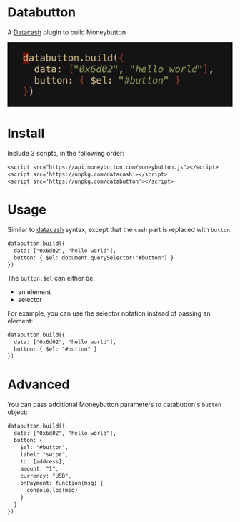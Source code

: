 # Databutton

A [Datacash](https://github.com/unwriter/datacash) plugin to build Moneybutton

![code](./code.png)

# Install

Include 3 scripts, in the following order:

```
<script src="https://api.moneybutton.com/moneybutton.js"></script>
<script src='https://unpkg.com/datacash'></script>
<script src='https://unpkg.com/databutton'></script>
```

# Usage

Similar to [datacash](https://github.com/unwriter/datacash) syntax, except that the `cash` part is replaced with `button`.

```
databutton.build({
  data: ["0x6d02", "hello world"],
  button: { $el: document.querySelector("#button") }
})
```

The `button.$el` can either be:

- an element
- selector

For example, you can use the selector notation instead of passing an element:

```
databutton.build({
  data: ["0x6d02", "hello world"],
  button: { $el: "#button" }
})
```

# Advanced

You can pass additional Moneybutton parameters to databutton's `button` object:

```
databutton.build({
  data: ["0x6d02", "hello world"],
  button: {
    $el: "#button",
    label: "swipe",
    to: [address],
    amount: "1",
    currency: "USD",
    onPayment: function(msg) {
      console.log(msg)
    }
  }
})
```
